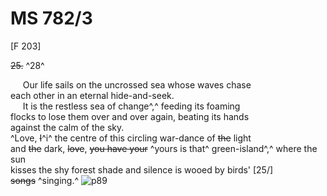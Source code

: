 # MS 782/3

[F 203]

~~25.~~ ^28^

&nbsp;&nbsp;&nbsp;&nbsp;&nbsp;Our life sails on the uncrossed sea whose waves chase \
each other in an eternal hide-and-seek. \
&nbsp;&nbsp;&nbsp;&nbsp;&nbsp;It is the restless sea of change^,^ feeding its foaming \
flocks to lose them over and over again, beating its hands \
against the calm of the sky. \
^Love, ~~I~~^i^ the centre of this circling war-dance of ~~the~~ light \
and ~~the~~ dark, ~~love~~, ~~you have your~~ ^yours is that^ green-island^,^ where the sun \
kisses the shy forest shade and silence is wooed by birds' [25/] \
~~songs~~ ^singing.^
![p89](MS782_3-089.jpg)

